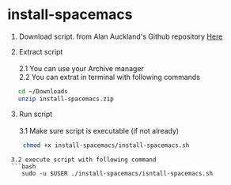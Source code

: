 # install-spacemacs

1. Download script. 
from Alan Auckland's Github repository [Here](https://github.com/alanauckland86/install-spacemacs/archive/master.zip)

2. Extract script <br /> <br />
  2.1 You can use your Archive manager <br />
  2.2 You can extrat in terminal with following commands
  ```bash
     cd ~/Downloads
     unzip install-spacemacs.zip
  ```
3. Run script <br /> <br />
   3.1 Make sure script is executable (if not already)
    ```bash
     chmod +x install-spacemacs/install-spacemacs.sh
  ```
   3.2 execute script with following command
   ```bash
      sudo -u $USER ./install-spacemacs/isntall-spacemacs.sh 
   ```
   